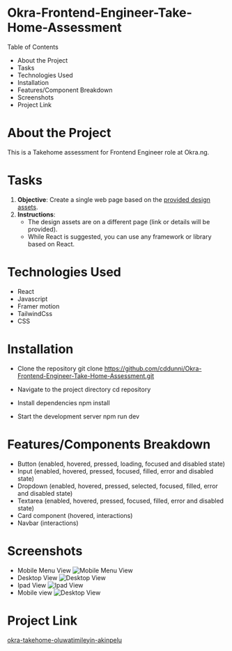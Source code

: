 # Okra-Frontend-Engineer-Take-Home-Assessment
Table of Contents
- About the Project
- Tasks
- Technologies Used
- Installation
- Features/Component Breakdown
- Screenshots
- Project Link

# About the Project
This is a Takehome assessment for Frontend Engineer role at Okra.ng.
# Tasks
1. **Objective**: Create a single web page based on the [provided design assets](https://www.figma.com/design/266gI2IHh8ZH00TgEdUnk8/Design-Test?node-id=1-4&t=ifWinaObqbwEAsPr-0).
2. **Instructions**:
    - The design assets are on a different page (link or details will be provided).
    - While React is suggested, you can use any framework or library based on React.

# Technologies Used
- React
- Javascript
- Framer motion
- TailwindCss
- CSS
# Installation
- Clone the repository
git clone https://github.com/cddunni/Okra-Frontend-Engineer-Take-Home-Assessment.git

- Navigate to the project directory
cd repository

- Install dependencies
npm install

- Start the development server
npm run dev

# Features/Components Breakdown
- Button (enabled, hovered, pressed, loading, focused and disabled state)
- Input (enabled, hovered, pressed, focused, filled, error and disabled state)
- Dropdown (enabled, hovered, pressed, selected, focused, filled, error and disabled state)
- Textarea (enabled, hovered, pressed, focused, filled, error and disabled state)
- Card component (hovered, interactions)
- Navbar (interactions)

# Screenshots
- Mobile Menu View
![Mobile Menu View](./src/assets/images/mobile-menu.png)
- Desktop View
![Desktop View](./src/assets/images/desktop-view.png)
- Ipad View
![Ipad View](./src/assets/images/ipad-view.png)
- Mobile view
![Desktop View](./src/assets/images/mobile-view.png)


# Project Link
[okra-takehome-oluwatimileyin-akinpelu](https://okra-takehome-oluwatimileyin-akinpelu.netlify.app/)
